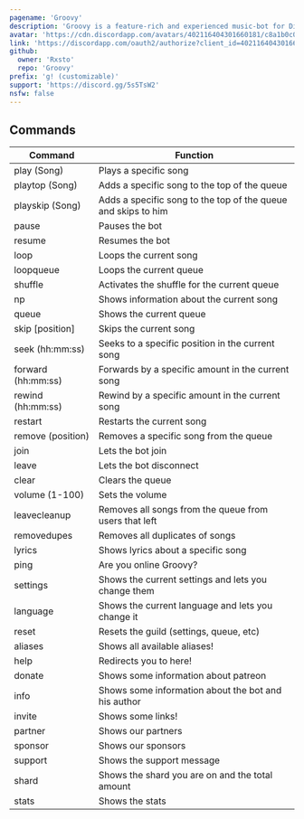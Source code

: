 ```yaml
---
pagename: 'Groovy'
description: 'Groovy is a feature-rich and experienced music-bot for Discord.'
avatar: 'https://cdn.discordapp.com/avatars/402116404301660181/c8a1b0c08baee49034362d5e36738b76.png'
link: 'https://discordapp.com/oauth2/authorize?client_id=402116404301660181&scope=bot&permissions=70610241'
github:
  owner: 'Rxsto'
  repo: 'Groovy'
prefix: 'g! (customizable)'
support: 'https://discord.gg/5s5TsW2'
nsfw: false
---
```

## Commands

<table>
    <thead>
        <tr>
        <th>Command</th>
        <th>Function</th>
        </tr>
    </thead>
    <tbody>
        <tr>
        <td>play (Song)</td>
        <td>Plays a specific song</td>
        </tr>
        <tr>
        <td>playtop (Song)</td>
        <td>Adds a specific song to the top of the queue</td>
        </tr>
        <tr>
        <td>playskip (Song)</td>
        <td>Adds a specific song to the top of the queue and skips to him</td>
        </tr>
        <tr>
        <td>pause</td>
        <td>Pauses the bot</td>
        </tr>
        <tr>
        <td>resume</td>
        <td>Resumes the bot</td>
        </tr>
        <tr>
        <td>loop</td>
        <td>Loops the current song</td>
        </tr>
        <tr>
        <td>loopqueue</td>
        <td>Loops the current queue</td>
        </tr>
        <tr>
        <td>shuffle</td>
        <td>Activates the shuffle for the current queue</td>
        </tr>
        <tr>
        <td>np</td>
        <td>Shows information about the current song</td>
        </tr>
        <tr>
        <td>queue</td>
        <td>Shows the current queue</td>
        </tr>
        <tr>
        <td>skip [position]</td>
        <td>Skips the current song</td>
        </tr>
        <tr>
        <td>seek (hh:mm:ss)</td>
        <td>Seeks to a specific position in the current song</td>
        </tr>
        <tr>
        <td>forward (hh:mm:ss)</td>
        <td>Forwards by a specific amount in the current song</td>
        </tr>
        <tr>
        <td>rewind (hh:mm:ss)</td>
        <td>Rewind by a specific amount in the current song</td>
        </tr>
        <tr>
        <td>restart</td>
        <td>Restarts the current song</td>
        </tr>
        <tr>
        <td>remove (position)</td>
        <td>Removes a specific song from the queue</td>
        </tr>
        <tr>
        <td>join</td>
        <td>Lets the bot join</td>
        </tr>
        <tr>
        <td>leave</td>
        <td>Lets the bot disconnect</td>
        </tr>
        <tr>
        <td>clear</td>
        <td>Clears the queue</td>
        </tr>
        <tr>
        <td>volume (1-100)</td>
        <td>Sets the volume</td>
        </tr>
        <tr>
        <td>leavecleanup</td>
        <td>Removes all songs from the queue from users that left</td>
        </tr>
        <tr>
        <td>removedupes</td>
        <td>Removes all duplicates of songs</td>
        </tr>
        <tr>
        <td>lyrics</td>
        <td>Shows lyrics about a specific song</td>
        </tr>
        <tr>
        <td>ping</td>
        <td>Are you online Groovy?</td>
        </tr>
        <tr>
        <td>settings</td>
        <td>Shows the current settings and lets you change them</td>
        </tr>
        <tr>
        <td>language</td>
        <td>Shows the current language and lets you change it</td>
        </tr>
        <tr>
        <td>reset</td>
        <td>Resets the guild (settings, queue, etc)</td>
        </tr>
        <tr>
        <td>aliases</td>
        <td>Shows all available aliases!</td>
        </tr>
        <tr>
        <td>help</td>
        <td>Redirects you to here!</td>
        </tr>
        <tr>
        <td>donate</td>
        <td>Shows some information about patreon</td>
        </tr>
        <tr>
        <td>info</td>
        <td>Shows some information about the bot and his author</td>
        </tr>
        <tr>
        <td>invite</td>
        <td>Shows some links!</td>
        </tr>
        <tr>
        <td>partner</td>
        <td>Shows our partners</td>
        </tr>
        <tr>
        <td>sponsor</td>
        <td>Shows our sponsors</td>
        </tr>
        <tr>
        <td>support</td>
        <td>Shows the support message</td>
        </tr>
        <tr>
        <td>shard</td>
        <td>Shows the shard you are on and the total amount</td>
        </tr>
        <tr>
        <td>stats</td>
        <td>Shows the stats</td>
        </tr>
    </tbody>
</table>
